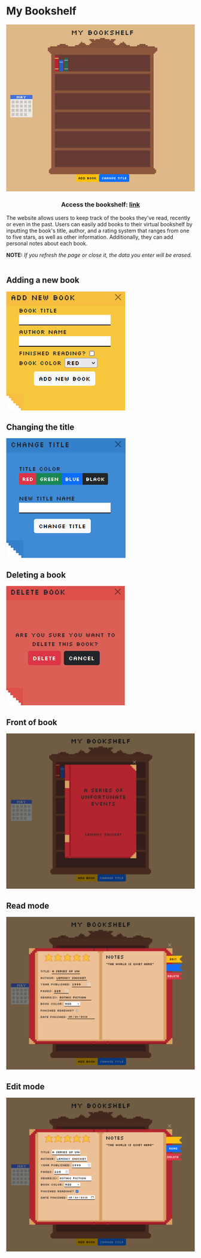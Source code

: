 # My Bookshelf
![Bookshelf with three books on top shelf. There is a calendar on the left of the bookshelf. The title on top of the bookshelf says 'My Bookshelf' in a pixelated font](Website%20Images/mainWebsite.png)

<div align="center">
  <h3>Access the bookshelf: <a href="https://paper-clips.github.io/MyBookshelf/">link</a>
</div>

The website allows users to keep track of the books they've read, recently or even in the past. Users can easily add books to their virtual bookshelf by inputting the book's title, author, and a rating system that ranges from one to five stars, as well as other information. Additionally, they can add personal notes about each book.

**NOTE:** *If you refresh the page or close it, the data you enter will be erased.*  <br><br>

## Adding a new book
![Yellow post it asking user to a a new book and fill in infromation about the book](Website%20Images/yellowPostit.png)

## Changing the title
![Blue post it asking user to change the title and the color of the title](Website%20Images/bluePostit.png)

## Deleting a book
![Red post it asking user if they want to delete the book or cancel](Website%20Images/redPostit.png)

## Front of book
![Red cover of book with title and author centered on the book](Website%20Images/frontBook.png)

## Read mode
![Opened book with labels related to the book with disabled inputs](Website%20Images/readModeBook.png)

## Edit mode
![Opened book with labels related to the book with enabled inputs](Website%20Images/editModeBook.png)
